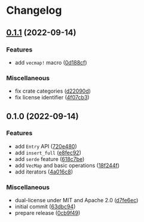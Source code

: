 # Changelog

## [0.1.1](https://github.com/martinohmann/vecmap-rs/compare/v0.1.0...v0.1.1) (2022-09-14)


### Features

* add `vecmap!` macro ([0d188cf](https://github.com/martinohmann/vecmap-rs/commit/0d188cfc114eb9fba123fbbcb261a48ee717c908))


### Miscellaneous

* fix crate categories ([d22090d](https://github.com/martinohmann/vecmap-rs/commit/d22090db7a10bfe9233b7ba97c47752777ffbfaa))
* fix license identifier ([4f07cb3](https://github.com/martinohmann/vecmap-rs/commit/4f07cb30dc567153fa3ef71039273f01d4003194))

## 0.1.0 (2022-09-14)


### Features

* add `Entry` API ([720e480](https://github.com/martinohmann/vecmap-rs/commit/720e480782409ba0c6939b1647464e6d01a51302))
* add `insert_full` ([e8fec92](https://github.com/martinohmann/vecmap-rs/commit/e8fec923e5e5937725dc0bb1e7538740aa4e2273))
* add `serde` feature ([618c7be](https://github.com/martinohmann/vecmap-rs/commit/618c7be4753a3d929769b27a81556d352dda21f0))
* add `VecMap` and basic operations ([18f244f](https://github.com/martinohmann/vecmap-rs/commit/18f244f5d14e86965d7fefd7bbe95cca9f7e1765))
* add iterators ([4a016c8](https://github.com/martinohmann/vecmap-rs/commit/4a016c8785c77edb4b4a15ca6f5119e2fc7dcdaf))


### Miscellaneous

* dual-license under MIT and Apache 2.0 ([d7fe6ec](https://github.com/martinohmann/vecmap-rs/commit/d7fe6ec3a06efc4229f6017360de70f4f954e5f6))
* initial commit ([63dbc94](https://github.com/martinohmann/vecmap-rs/commit/63dbc946cb3f8c647e39612d53b19cf4493e8f1a))
* prepare release ([0cb9f49](https://github.com/martinohmann/vecmap-rs/commit/0cb9f497de2d088042c00a86568796d424c6841f))
